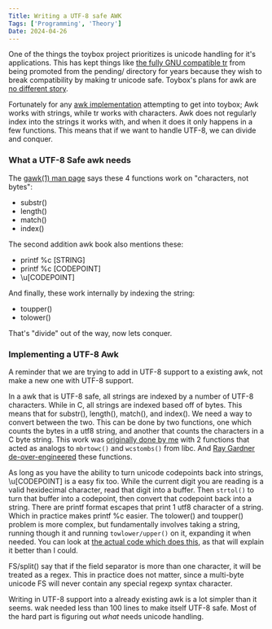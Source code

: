 ```yaml
---
Title: Writing a UTF-8 safe AWK
Tags: ['Programming', 'Theory']
Date: 2024-04-26
---
```

One of the things the toybox project prioritizes is unicode handling for it's
applications. This has kept things like [the fully GNU compatible tr](http://lists.landley.net/pipermail/toybox-landley.net/2023-October/029845.html)
from being promoted from the pending/ directory for years because they
wish to break compatibility by making tr unicode safe. Toybox's plans for awk
are [no different story](http://lists.landley.net/pipermail/toybox-landley.net/2021-June/012453.html).

Fortunately for any [awk implementation](https://www.github.com/raygard/wak)
attempting to get into toybox; Awk works with strings, while tr works with
characters. Awk does not regularly index into the strings it works with, and
when it does it only happens in a few functions. This means that if we want
to handle UTF-8, we can divide and conquer.

### What a UTF-8 Safe awk needs

The [gawk(1) man page](https://man7.org/linux/man-pages/man1/gawk.1.html) says
these 4 functions work on "characters, not bytes":

- substr()
- length()
- match()
- index()

The second addition awk book also mentions these:

- printf %c [STRING]
- printf %c [CODEPOINT]
- \u[CODEPOINT]

And finally, these work internally by indexing the string:

- toupper()
- tolower()

That's "divide" out of the way, now lets conquer.

### Implementing a UTF-8 Awk

A reminder that we are trying to add in UTF-8 support to a existing awk, not
make a new one with UTF-8 support.

In a awk that is UTF-8 safe, all strings are indexed by a number of UTF-8
characters. While in C, all strings are indexed based off of bytes. This
means that for substr(), length(), match(), and index(). We need a way to
convert between the two. This can be done by two functions, one which counts
the bytes in a utf8 string, and another that counts the characters in a C byte
string. This work was [originally done by me](https://github.com/raygard/wak/commit/2e94cd3de8fb4d091ca19bb429cb4b2cb9d6a80e)
with 2 functions that acted as analogs to `mbrtowc()` and `wcstombs()` from libc.
And [Ray Gardner de-over-engineered](https://github.com/raygard/wak/commit/2e94cd3de8fb4d091ca19bb429cb4b2cb9d6a80e) these functions.

As long as you have the ability to turn unicode codepoints back into strings,
\u[CODEPOINT] is a easy fix too. While the current digit you are reading is a
valid hexidecimal character, read that digit into a buffer. Then `strtol()` to
turn that buffer into a codepoint, then convert that codepoint back into a string.
There are printf format escapes that print 1 utf8 character of a string.
Which in practice makes printf %c easier. The tolower() and toupper()
problem is more complex, but fundamentally involves taking a string, running
though it and running `towlower/upper()` on it, expanding it when needed.
You can look at [the actual code which does this](https://github.com/raygard/wak/commit/2e94cd3de8fb4d091ca19bb429cb4b2cb9d6a80e),
as that will explain it better than I could.

FS/split() say that if the field separator is more than one character, it will be
treated as a regex. This in practice does not matter, since a multi-byte unicode
FS will never contain any special regexp syntax character.

Writing in UTF-8 support into a already existing awk is a lot simpler than it seems.
wak needed less than 100 lines to make itself UTF-8 safe. Most of the hard part
is figuring out _what_ needs unicode handling.
